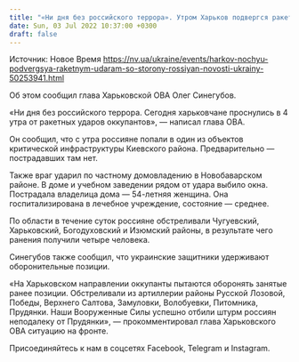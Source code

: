 ```yaml
---
title: "«Ни дня без российского террора». Утром Харьков подвергся ракетным ударам со стороны оккупантов — ОВА"
date: Sun, 03 Jul 2022 10:37:00 +0300
draft: false
---
```

Источник: Новое Время https://nv.ua/ukraine/events/harkov-nochyu-podvergsya-raketnym-udaram-so-storony-rossiyan-novosti-ukrainy-50253941.html


Об этом сообщил глава Харьковской ОВА Олег Синегубов.

«Ни дня без российского террора. Сегодня харьковчане проснулись в 4 утра от ракетных ударов оккупантов», — написал глава ОВА.

Он сообщил, что с утра россияне попали в один из объектов критической инфраструктуры Киевского района. Предварительно — пострадавших там нет.

Также враг ударил по частному домовладению в Новобаварском районе. В доме и учебном заведении рядом от удара выбило окна. Пострадала владелица дома — 54-летняя женщина. Она госпитализирована в лечебное учреждение, состояние — среднее.

По области в течение суток россияне обстреливали Чугуевский, Харьковский, Богодуховский и Изюмский районы, в результате чего ранения получили четыре человека.

Синегубов также сообщил, что украинские защитники удерживают оборонительные позиции.

«На Харьковском направлении оккупанты пытаются оборонять занятые ранее позиции. Обстреливали из артиллерии районы Русской Лозовой, Победы, Верхнего Салтова, Замуловки, Волобуевки, Питомника, Прудянки. Наши Вооруженные Силы успешно отбили штурм россиян неподалеку от Прудянки», — прокомментировал глава Харьковского ОВА ситуацию на фронте.

Присоединяйтесь к нам в соцсетях Facebook, Telegram и Instagram.
